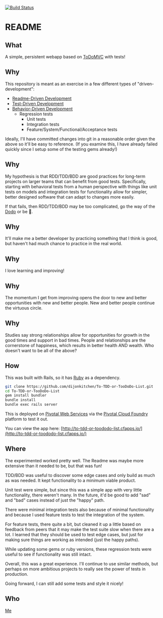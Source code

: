 [![Build Status](https://travis-ci.org/dijonkitchen/To-TDD-or-TooDoDo-List.svg?branch=master)](https://travis-ci.org/dijonkitchen/To-TDD-or-TooDoDo-List)

# README

## What

A simple, persistent webapp based on [ToDoMVC](https://github.com/tastejs/todomvc) with tests!

## Why

This repository is meant as an exercise in a few different types
of "driven-development":
*   [Readme-Driven Development](http://tom.preston-werner.com/2010/08/23/readme-driven-development.html)
*   [Test-Driven Development](https://en.wikipedia.org/wiki/Test-driven_development)
  *   [Behavior-Driven Development](https://en.wikipedia.org/wiki/Behavior-driven_development)
      * Regression tests  
          * Unit tests
          * Integration tests
          * Feature/System/Functional/Acceptance tests

Ideally, I'll have committed changes into git in a reasonable order
given the above so it'll be easy to reference. (If you examine this,
I have already failed quickly since I setup some of the testing gems
already!)

## Why

My hypothesis is that RDD/TDD/BDD are good practices for
long-term projects on larger teams that can benefit from good tests.
Specifically, starting with behavioral tests from a human perspective with things like unit tests on models and integration tests for functionality
allow for simpler, better designed software that can adapt to changes
more easily.

If that fails, then RDD/TDD/BDD may be too complicated, go the way of
the [Dodo](https://en.wikipedia.org/wiki/Dodo) or be :hankey:.

## Why

It'll make me a better developer by practicing something that I think
is good, but haven't had much chance to practice in the real world.

## Why

I love learning and improving!

## Why

The momentum I get from improving opens the door to new and better
opportunities with new and better people. New and better people
continue the virtuous circle.

## Why

Studies say strong relationships allow for opportunities for growth in
the good times and support in bad times. People and relationships are
the cornerstone of happiness, which results in better health AND wealth.
Who doesn't want to be all of the above?

## How

This was built with Rails, so it has [Ruby](https://www.ruby-lang.org/en/) as a dependency.

```sh
git clone https://github.com/dijonkitchen/To-TDD-or-TooDoDo-List.git
cd To-TDD-or-TooDoDo-List
gem install bundler
bundle install
bundle exec rails server
```

This is deployed on [Pivotal Web Services](https://run.pivotal.io/) via the
[Pivotal Cloud Foundry](https://pivotal.io/platform) platform to test it out.

You can view the app here: [http://to-tdd-or-toododo-list.cfapps.io/](http://to-tdd-or-toododo-list.cfapps.io/)

## Where

The experimented worked pretty well. The Readme was maybe more
extensive than it needed to be, but that was fun!

TDD/BDD was useful to discover some edge cases and only build as
much as was needed. It kept functionality to a minimum viable
product.

Unit test were simple, but since this was a simple app with very
little functionality, there weren't many. In the future, it'd be
good to add "sad" and "bad" cases instead of just the "happy"
path.

There were minimal integration tests also because of minimal
functionality and because I used feature tests to test the
integration of the system.

For feature tests, there quite a bit, but cleaned it up a little
based on feedback from peers that it may make the test suite slow when there
are a lot. I learned that they should be used to test edge cases, but just for
making sure things are working as intended (just the happy paths).

While updating some gems or ruby versions, these regression tests were
useful to see if functionality was still intact.

Overall, this was a great experience. I'll continue to use similar
methods, but perhaps on more ambitious projects to really see the power
of tests in production.

Going forward, I can still add some tests and style it nicely!

## Who

[Me](https://www.linkedin.com/in/jonathanschen/)
